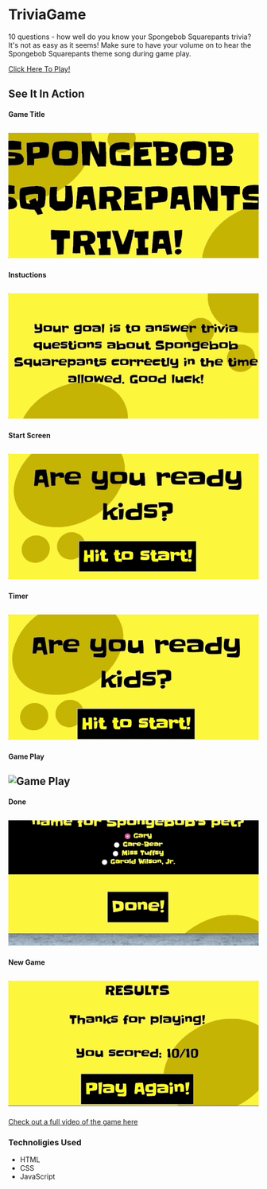 # TriviaGame

10 questions - how well do you know your Spongebob Squarepants trivia?  It's not as easy as it seems!
Make sure to have your volume on to hear the Spongebob Squarepants theme song during game play.

[Click Here To Play!](https://rachaelwhitefield.github.io/TriviaGame/)

## See It In Action
#### Game Title
![Title](assets/media/title.gif)
---
#### Instuctions
![Instructions](assets/media/instructions.gif)
---
#### Start Screen
![Start](assets/media/start.gif)
---
#### Timer
![Timer](assets/media/timer.gif)
---
#### Game Play
![Game Play](assets/media/gamePlay.gif)
---
#### Done
![Done](assets/media/done.gif)
---
#### New Game
![New Game](assets/media/newGame.gif)
---


[Check out a full video of the game here](https://drive.google.com/open?id=11wUQ06ITemVYR3JZWYw-NDpVZUwipyUK)
### Technoligies Used
* HTML
* CSS
* JavaScript